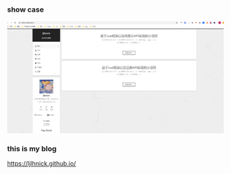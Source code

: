 ### show case
![blog](https://github.com/ljlhnick/vue-wangyiyun/blob/master/public/showCase/blog/index.png)

### this is my blog
https://ljlhnick.github.io/
